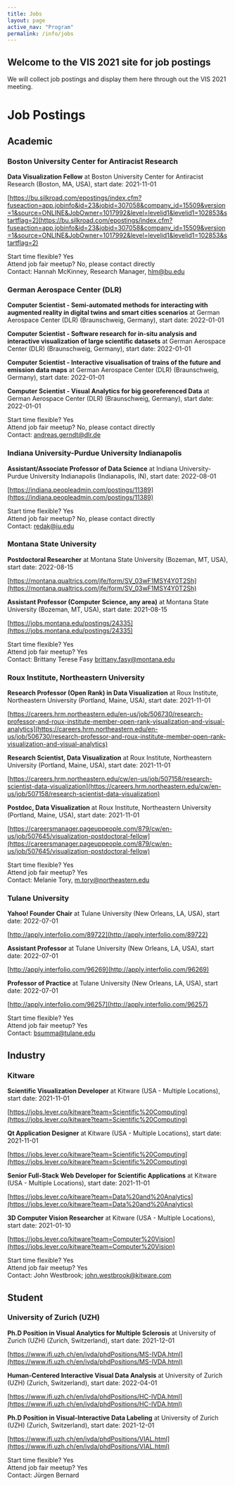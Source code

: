 ```yaml
---
title: Jobs
layout: page
active_nav: "Program"
permalink: /info/jobs
---
```


## Welcome to the VIS 2021 site for job postings

We will collect job postings and display them here through out the VIS 2021 meeting. 

<!--
To submit a posting, please click "Submit Posting" in the site menu. Postings will be updated daily on this page. 

For more information about the Job Fair Meetup (Thurs 10/29) please visit "Job Fair Meetup" in the site menu.

Questions? Contact the Community Committee (Jaegul Choo, Karen Schloss, Hsiang-Yun Wu) at community@ieeevis.org. 
-->

# Job Postings

## Academic

### Boston University Center for Antiracist Research

**Data Visualization Fellow** at Boston University Center for Antiracist Research (Boston, MA, USA), start date: 2021-11-01


[https://bu.silkroad.com/epostings/index.cfm?fuseaction=app.jobinfo&id=23&jobid=307058&company_id=15509&version=1&source=ONLINE&JobOwner=1017992&level=levelid1&levelid1=102853&startflag=2](https://bu.silkroad.com/epostings/index.cfm?fuseaction=app.jobinfo&id=23&jobid=307058&company_id=15509&version=1&source=ONLINE&JobOwner=1017992&level=levelid1&levelid1=102853&startflag=2)

Start time flexible? Yes  
Attend job fair meetup? No, please contact directly  
Contact: Hannah McKinney, Research Manager, hlm@bu.edu  
### German Aerospace Center (DLR)
**Computer Scientist - Semi-automated methods for interacting with augmented reality in digital twins and smart cities scenarios** at German Aerospace Center (DLR) (Braunschweig, Germany), start date: 2022-01-01


**Computer Scientist - Software research for in-situ analysis and interactive visualization of large scientific datasets** at German Aerospace Center (DLR) (Braunschweig, Germany), start date: 2022-01-01


**Computer Scientist - Interactive visualisation of trains of the future and emission data maps** at German Aerospace Center (DLR) (Braunschweig, Germany), start date: 2022-01-01


**Computer Scientist - Visual Analytics for big georeferenced Data** at German Aerospace Center (DLR) (Braunschweig, Germany), start date: 2022-01-01


Start time flexible? Yes  
Attend job fair meetup? No, please contact directly  
Contact: andreas.gerndt@dlr.de  
### Indiana University-Purdue University Indianapolis
**Assistant/Associate Professor of Data Science** at Indiana University-Purdue University Indianapolis (Indianapolis, IN), start date: 2022-08-01


[https://indiana.peopleadmin.com/postings/11389](https://indiana.peopleadmin.com/postings/11389)

Start time flexible? Yes  
Attend job fair meetup? No, please contact directly  
Contact: redak@iu.edu  
### Montana State University
**Postdoctoral Researcher** at Montana State University (Bozeman, MT, USA), start date: 2022-08-15


[https://montana.qualtrics.com/jfe/form/SV_03wF1MSY4Y0T2Sh](https://montana.qualtrics.com/jfe/form/SV_03wF1MSY4Y0T2Sh)

**Assistant Professor (Computer Science, any area)** at Montana State University (Bozeman, MT, USA), start date: 2021-08-15


[https://jobs.montana.edu/postings/24335](https://jobs.montana.edu/postings/24335)

Start time flexible? Yes  
Attend job fair meetup? Yes  
Contact: Brittany Terese Fasy <brittany.fasy@montana.edu>  
### Roux Institute, Northeastern University
**Research Professor (Open Rank) in Data Visualization** at Roux Institute, Northeastern University (Portland, Maine, USA), start date: 2021-11-01


[https://careers.hrm.northeastern.edu/en-us/job/506730/research-professor-and-roux-institute-member-open-rank-visualization-and-visual-analytics](https://careers.hrm.northeastern.edu/en-us/job/506730/research-professor-and-roux-institute-member-open-rank-visualization-and-visual-analytics)

**Research Scientist, Data Visualization** at Roux Institute, Northeastern University (Portland, Maine, USA), start date: 2021-11-01


[https://careers.hrm.northeastern.edu/cw/en-us/job/507158/research-scientist-data-visualization](https://careers.hrm.northeastern.edu/cw/en-us/job/507158/research-scientist-data-visualization)

**Postdoc, Data Visualization** at Roux Institute, Northeastern University (Portland, Maine, USA), start date: 2021-11-01


[https://careersmanager.pageuppeople.com/879/cw/en-us/job/507645/visualization-postdoctoral-fellow](https://careersmanager.pageuppeople.com/879/cw/en-us/job/507645/visualization-postdoctoral-fellow)

Start time flexible? Yes  
Attend job fair meetup? Yes  
Contact: Melanie Tory, m.tory@northeastern.edu  
### Tulane University
**Yahoo! Founder Chair** at Tulane University (New Orleans, LA, USA), start date: 2022-07-01


[http://apply.interfolio.com/89722](http://apply.interfolio.com/89722)

**Assistant Professor** at Tulane University (New Orleans, LA, USA), start date: 2022-07-01


[http://apply.interfolio.com/96269](http://apply.interfolio.com/96269)

**Professor of Practice** at Tulane University (New Orleans, LA, USA), start date: 2022-07-01


[http://apply.interfolio.com/96257](http://apply.interfolio.com/96257)

Start time flexible? Yes  
Attend job fair meetup? Yes  
Contact: bsumma@tulane.edu  
## Industry
### Kitware
**Scientific Visualization Developer** at Kitware (USA - Multiple Locations), start date: 2021-11-01


[https://jobs.lever.co/kitware?team=Scientific%20Computing](https://jobs.lever.co/kitware?team=Scientific%20Computing)

**Qt Application Designer** at Kitware (USA - Multiple Locations), start date: 2021-11-01


[https://jobs.lever.co/kitware?team=Scientific%20Computing](https://jobs.lever.co/kitware?team=Scientific%20Computing)

**Senior Full-Stack Web Developer for Scientific Applications** at Kitware (USA - Multiple Locations), start date: 2021-11-01


[https://jobs.lever.co/kitware?team=Data%20and%20Analytics](https://jobs.lever.co/kitware?team=Data%20and%20Analytics)

**3D Computer Vision Researcher** at Kitware (USA - Multiple Locations), start date: 2021-01-10


[https://jobs.lever.co/kitware?team=Computer%20Vision](https://jobs.lever.co/kitware?team=Computer%20Vision)

Start time flexible? Yes  
Attend job fair meetup? Yes  
Contact: John Westbrook; john.westbrook@kitware.com  
## Student
### University of Zurich (UZH)
**Ph.D Position in Visual Analytics for Multiple Sclerosis** at University of Zurich (UZH) (Zurich, Switzerland), start date: 2021-12-01


[https://www.ifi.uzh.ch/en/ivda/phdPositions/MS-IVDA.html](https://www.ifi.uzh.ch/en/ivda/phdPositions/MS-IVDA.html)

**Human-Centered Interactive Visual Data Analysis** at University of Zurich (UZH) (Zurich, Switzerland), start date: 2022-04-01


[https://www.ifi.uzh.ch/en/ivda/phdPositions/HC-IVDA.html](https://www.ifi.uzh.ch/en/ivda/phdPositions/HC-IVDA.html)

**Ph.D Position in Visual-Interactive Data Labeling** at University of Zurich (UZH) (Zurich, Switzerland), start date: 2021-12-01


[https://www.ifi.uzh.ch/en/ivda/phdPositions/VIAL.html](https://www.ifi.uzh.ch/en/ivda/phdPositions/VIAL.html)

Start time flexible? Yes  
Attend job fair meetup? Yes  
Contact: Jürgen Bernard  
